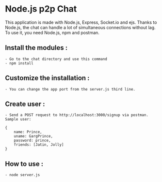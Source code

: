 Node.js p2p Chat
===

This application is made with Node.js, Express, Socket.io and ejs.
Thanks to Node.js, the chat can handle a lot of simultaneous connections without lag.
To use it, you need Node.js, npm and postman.

## Install the modules :

	- Go to the chat directory and use this command
	- npm install

## Customize the installation :

	- You can change the app port from the server.js third line.

## Create user : 

	- Send a POST request to http://localhost:3000/signup via postman. Sample user:

	{
		name: Prince,
		uname: GargPrince,
		password: prince,
		friends: [Jatin, Jolly]
  	}


## How to use :
	
	- node server.js
